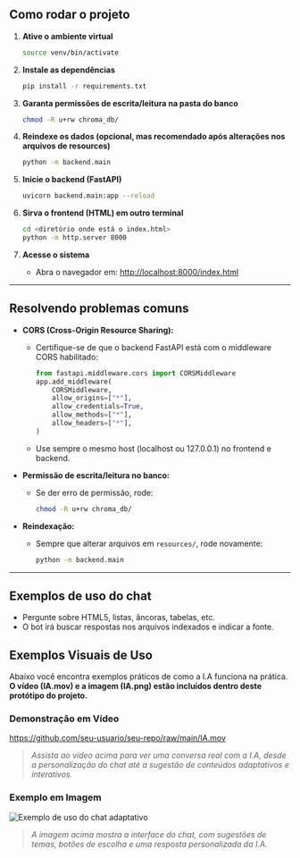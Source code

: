 

## Como rodar o projeto

1. **Ative o ambiente virtual**
   ```bash
   source venv/bin/activate
   ```

2. **Instale as dependências**
   ```bash
   pip install -r requirements.txt
   ```

3. **Garanta permissões de escrita/leitura na pasta do banco**
   ```bash
   chmod -R u+rw chroma_db/
   ```

4. **Reindexe os dados (opcional, mas recomendado após alterações nos arquivos de resources)**
   ```bash
   python -m backend.main
   ```

5. **Inicie o backend (FastAPI)**
   ```bash
   uvicorn backend.main:app --reload
   ```

6. **Sirva o frontend (HTML) em outro terminal**
   ```bash
   cd <diretório onde está o index.html>
   python -m http.server 8000
   ```

7. **Acesse o sistema**
   - Abra o navegador em: [http://localhost:8000/index.html](http://localhost:8000/index.html)

---


## Resolvendo problemas comuns

- **CORS (Cross-Origin Resource Sharing):**
  - Certifique-se de que o backend FastAPI está com o middleware CORS habilitado:
    ```python
    from fastapi.middleware.cors import CORSMiddleware
    app.add_middleware(
        CORSMiddleware,
        allow_origins=["*"],
        allow_credentials=True,
        allow_methods=["*"],
        allow_headers=["*"],
    )
    ```
  - Use sempre o mesmo host (localhost ou 127.0.0.1) no frontend e backend.

- **Permissão de escrita/leitura no banco:**
  - Se der erro de permissão, rode:
    ```bash
    chmod -R u+rw chroma_db/
    ```

- **Reindexação:**
  - Sempre que alterar arquivos em `resources/`, rode novamente:
    ```bash
    python -m backend.main
    ```

---

## Exemplos de uso do chat

- Pergunte sobre HTML5, listas, âncoras, tabelas, etc.
- O bot irá buscar respostas nos arquivos indexados e indicar a fonte.

## Exemplos Visuais de Uso

Abaixo você encontra exemplos práticos de como a I.A funciona na prática. **O vídeo (IA.mov) e a imagem (IA.png) estão incluídos dentro deste protótipo do projeto.**

### Demonstração em Vídeo

https://github.com/seu-usuario/seu-repo/raw/main/IA.mov

> *Assista ao vídeo acima para ver uma conversa real com a I.A, desde a personalização do chat até a sugestão de conteúdos adaptativos e interativos.*

### Exemplo em Imagem

![Exemplo de uso do chat adaptativo](IA.png)

> *A imagem acima mostra a interface do chat, com sugestões de temas, botões de escolha e uma resposta personalizada da I.A.*
